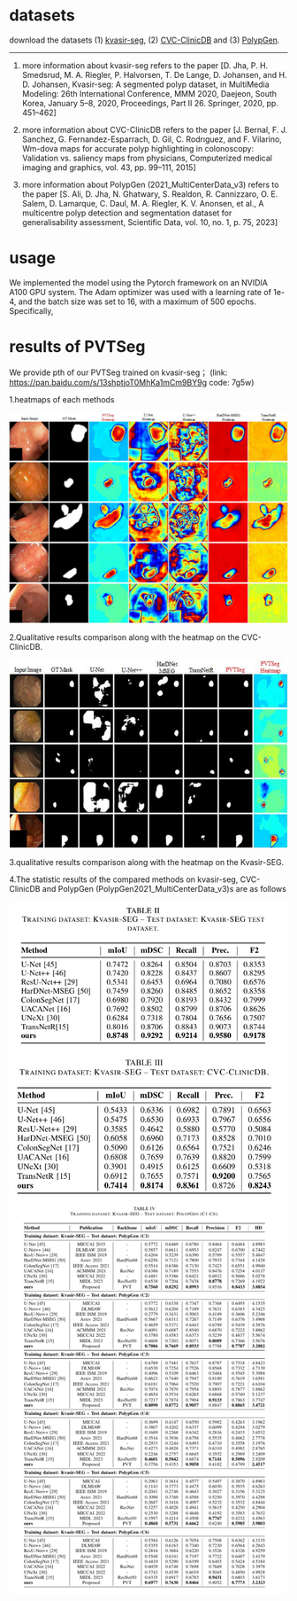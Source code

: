 # datasets

download the datasets (1) [kvasir-seg](https://pan.baidu.com/s/1lDjPQnuJxmUi5TPcc2GFCg?pwd=q9jm ), (2) [CVC-ClinicDB](https://pan.baidu.com/s/1Y-N0-6knQu8st8hJIvqSNg?pwd=fhov ) and (3) [PolypGen](https://pan.baidu.com/s/1JCGqy1Kq_J6aoo5289P7aA?pwd=aukk ). 

---



1. more information about kvasir-seg refers to the paper [D. Jha, P. H. Smedsrud, M. A. Riegler, P. Halvorsen, T. De Lange,  D. Johansen, and H. D. Johansen, Kvasir-seg: A segmented polyp  dataset, in MultiMedia Modeling: 26th International Conference, MMM  2020, Daejeon, South Korea, January 5–8, 2020, Proceedings, Part II  26. Springer, 2020, pp. 451–462]

2. more information about CVC-ClinicDB refers to the paper [J. Bernal, F. J. Sanchez, G. Fernandez-Esparrach, D. Gil, C. Rodrıguez, and F. Vilarino, Wm-dova maps for accurate polyp highlighting in  colonoscopy: Validation vs. saliency maps from physicians, Computerized medical imaging and graphics, vol. 43, pp. 99–111, 2015]

3. more information about PolypGen (2021_MultiCenterData_v3) refers to the paper [S. Ali, D. Jha, N. Ghatwary, S. Realdon, R. Cannizzaro, O. E. Salem,  D. Lamarque, C. Daul, M. A. Riegler, K. V. Anonsen, et al., A multicentre polyp detection and segmentation dataset for generalisability  assessment, Scientific Data, vol. 10, no. 1, p. 75, 2023]

# usage

We implemented the model using the Pytorch framework on an NVIDIA A100 GPU system. The Adam optimizer was used with a learning rate of 1e-4, and the batch size was set to 16, with a maximum of 500 epochs. Specifically,



# results of PVTSeg

We provide pth of our PVTSeg trained on kvasir-seg；
(link: https://pan.baidu.com/s/13shptjoT0MhKa1mCm9BY9g code: 7g5w) 

1.heatmaps of each methods

<img title="" src="./results/fig2.jpg" alt="" width="596">

2.Qualitative results comparison along with the heatmap on the CVC-ClinicDB.

![](./results/fig3.jpg)

3.qualitative results comparison along with the heatmap on the Kvasir-SEG.

4.The statistic results of the compared methods on kvasir-seg, CVC-ClinicDB and PolypGen (PolypGen2021_MultiCenterData_v3)s are as follows

<img title="" src="./results/PVTSeg-result1.png" alt="" width="523">

<img title="" src="./results/PVTSeg-result2.png" alt="" data-align="inline" width="523">

<img title="" src="./results/PVTSeg-result3.png" alt="" width="670">



# 
